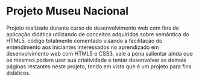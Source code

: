 # Projeto Museu Nacional
Projeto realizado durante curso de desenvolvimento web com fins de aplicação didática utilizando de conceitos adquiridos sobre semântica do HTML5, código totalmente comentado
visando a facilitação do entendimento aos iniciantes interessados no aprendizado em desenvolvimento web com HTML5 e CSS3, vale a pena salientar ainda que os mesmos podem usar sua criatividade e tentar desenvolver as demais páginas restantes neste projeto, tendo em vista que é um projeto para fins didáticos.
